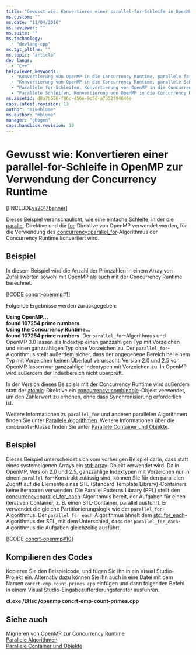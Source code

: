 ```yaml
---
title: "Gewusst wie: Konvertieren einer parallel-for-Schleife in OpenMP zur Verwendung der Concurrency Runtime | Microsoft Docs"
ms.custom: ""
ms.date: "11/04/2016"
ms.reviewer: ""
ms.suite: ""
ms.technology: 
  - "devlang-cpp"
ms.tgt_pltfrm: ""
ms.topic: "article"
dev_langs: 
  - "C++"
helpviewer_keywords: 
  - "Konvertierung von OpenMP in die Concurrency Runtime, parallele for-Schleifen"
  - "Konvertierung von OpenMP in die Concurrency Runtime, parallele Schleifen"
  - "Parallele for-Schleifen, Konvertierung von OpenMP in die Concurrency Runtime"
  - "Parallele Schleifen, Konvertierung von OpenMP in die Concurrency Runtime"
ms.assetid: d8a7b656-f86c-456e-9c5d-a7d52f94646e
caps.latest.revision: 13
author: "mikeblome"
ms.author: "mblome"
manager: "ghogen"
caps.handback.revision: 10
---
```

# Gewusst wie: Konvertieren einer parallel-for-Schleife in OpenMP zur Verwendung der Concurrency Runtime
[!INCLUDE[vs2017banner](../../assembler/inline/includes/vs2017banner.md)]

Dieses Beispiel veranschaulicht, wie eine einfache Schleife, in der die [parallel](../../parallel/openmp/reference/parallel.md)\-Direktive und die [for](../../parallel/openmp/reference/for-openmp.md)\-Direktive von OpenMP verwendet werden, für die Verwendung des [concurrency::parallel\_for](../Topic/parallel_for%20Function.md)\-Algorithmus der Concurrency Runtime konvertiert wird.  
  
## Beispiel  
 In diesem Beispiel wird die Anzahl der Primzahlen in einem Array von Zufallswerten sowohl mit OpenMP als auch mit der Concurrency Runtime berechnet.  
  
 [!CODE [concrt-openmp#1](../CodeSnippet/VS_Snippets_ConcRT/concrt-openmp#1)]  
  
 Folgende Ergebnisse werden zurückgegeben:  
  
  **Using OpenMP...**  
**found 107254 prime numbers.**  
**Using the Concurrency Runtime...**  
**found 107254 prime numbers.** Der `parallel_for`\-Algorithmus und OpenMP 3.0 lassen als Indextyp einen ganzzahligen Typ mit Vorzeichen und einen ganzzahligen Typ ohne Vorzeichen zu.  Der `parallel_for`\-Algorithmus stellt außerdem sicher, dass der angegebene Bereich bei einem Typ mit Vorzeichen keinen Überlauf verursacht.  Version 2.0 und 2.5 von OpenMP lassen nur ganzzahlige Indextypen mit Vorzeichen zu.  In OpenMP wird außerdem der Indexbereich nicht überprüft.  
  
 In der Version dieses Beispiels mit der Concurrency Runtime wird außerdem statt der [atomic](../../parallel/openmp/reference/atomic.md)\-Direktive ein [concurrency::combinable](../../parallel/concrt/reference/combinable-class.md)\-Objekt verwendet, um den Zählerwert zu erhöhen, ohne dass Synchronisierung erforderlich ist.  
  
 Weitere Informationen zu `parallel_for` und anderen parallelen Algorithmen finden Sie unter [Parallele Algorithmen](../../parallel/concrt/parallel-algorithms.md).  Weitere Informationen über die `combinable`\-Klasse finden Sie unter [Parallele Container und Objekte](../../parallel/concrt/parallel-containers-and-objects.md).  
  
## Beispiel  
 Dieses Beispiel unterscheidet sich vom vorherigen Beispiel darin, dass statt eines systemeigenen Arrays ein [std::array](../../standard-library/array-class-stl.md)\-Objekt verwendet wird.  Da in OpenMP, Version 2.0 und 2.5, ganzzahlige Indextypen mit Vorzeichen nur in einem `parallel` `for`\-Konstrukt zulässig sind, können Sie für den parallelen Zugriff auf die Elemente eines STL \(Standard Template Library\)\-Containers keine Iteratoren verwenden.  Die Parallel Patterns Library \(PPL\) stellt den [concurrency::parallel\_for\_each](../Topic/parallel_for_each%20Function.md)\-Algorithmus bereit, der Aufgaben für einen iterativen Container, z. B. einen STL\-Container, parallel ausführt.  Er verwendet die gleiche Partitionierungslogik wie der `parallel_for`\-Algorithmus.  Der `parallel_for_each`\-Algorithmus ähnelt dem [std::for\_each](../Topic/for_each.md)\-Algorithmus der STL, mit dem Unterschied, dass der `parallel_for_each`\-Algorithmus die Aufgaben gleichzeitig ausführt.  
  
 [!CODE [concrt-openmp#10](../CodeSnippet/VS_Snippets_ConcRT/concrt-openmp#10)]  
  
## Kompilieren des Codes  
 Kopieren Sie den Beispielcode, und fügen Sie ihn in ein Visual Studio\-Projekt ein. Alternativ dazu können Sie ihn auch in eine Datei mit dem Namen `concrt-omp-count-primes.cpp` einfügen und dann folgenden Befehl in einem Visual Studio\-Eingabeaufforderungsfenster ausführen.  
  
 **cl.exe \/EHsc \/openmp concrt\-omp\-count\-primes.cpp**  
  
## Siehe auch  
 [Migrieren von OpenMP zur Concurrency Runtime](../../parallel/concrt/migrating-from-openmp-to-the-concurrency-runtime.md)   
 [Parallele Algorithmen](../../parallel/concrt/parallel-algorithms.md)   
 [Parallele Container und Objekte](../../parallel/concrt/parallel-containers-and-objects.md)